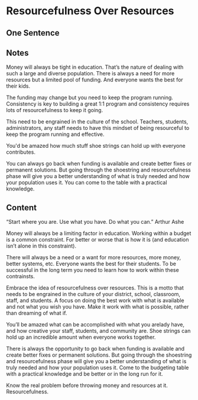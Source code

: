 # Resourcefulness Over Resources

## One Sentence

## Notes
Money will always be tight in education. That’s the nature of dealing with such a large and diverse population. There is always a need for more resources but a limited pool of funding. And everyone wants the best for their kids.

The funding may change but you need to keep the program running. Consistency is key to building a great 1:1 program and consistency requires lots of resourcefulness to keep it going.

This need to be engrained in the culture of the school. Teachers, students, administrators, any staff needs to have this mindset of being resourceful to keep the program running and effective.

You'd be amazed how much stuff shoe strings can hold up with everyone contributes.

You can always go back when funding is available and create better fixes or permanent solutions. But going through the shoestring and resourcefulness phase will give you a better understanding of what is truly needed and how your population uses it. You can come to the table with a practical knowledge.

## Content
“Start where you are. Use what you have. Do what you can.” Arthur Ashe

Money will always be a limiting factor in education. Working within a budget is a common constraint. For better or worse that is how it is (and education isn’t alone in this constraint). 

There will always be a need or a want for more resources, more money, better systems, etc. Everyone wants the best for their students. To be successful in the long term you need to learn how to work within these contrainsts. 

Embrace the idea of resourcefulness over resources. This is a motto that needs to be engrained in the culture of your district, school, classroom, staff, and students. A focus on doing the best work with what is available and not what you wish you have. Make it work with what is possible, rather than dreaming of what if. 

You’ll be amazed what can be accomplished with what you arelady have, and how creative your staff, students, and community are. Shoe strings can hold up an incredible amount when everyone works together. 

There is always the opportunity to go back when funding is available and create better fixes or permanent solutions. But going through the shoestring and resourcefulness phase will give you a better understanding of what is truly needed and how your population uses it. Come to the budgeting table with a practical knowledge and be better or in the long run for it. 

Know the real problem before throwing money and resources at it. Resourcefulness. 
